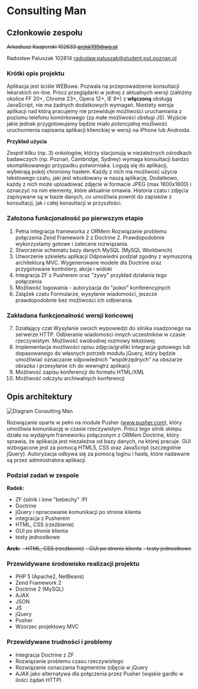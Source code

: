 # Consulting Man

## Członkowie zespołu

~~Arkadiusz Kasperski 102633 arekk199@wp.pl~~

Radosław Paluszak 102614 radoslaw.paluszak@student.put.poznan.pl

### Krótki opis projektu

Aplikacja jest ściśle WEBowa. Pozwala na przeprowadzenie konsultacji lekarskich on-line. Prócz przeglądarki w jednej z aktualnych wersji (załóżmy okolice FF 20+, Chrome 23+, Opera 12+, IE 9+) z __włączoną__ obsługą JavaScript, nie ma żadnych dodatkowych wymagań. Niestety wersja aplikacji nad którą pracujemy nie przewiduje możliwości uruchamiania z poziomu telefonu komórkowego (za małe możliwości obsługi JS). Wyjście jakie jednak przygotowujemy będzie miało _potencjalną_ możliwość uruchomienia napisania aplikacji klienckiej w wersji na iPhone lub Androida.

__Przykład użycia__

Zespół kilku (np. 3) onkologów, którzy stacjonują w niezależnych ośrodkach badawczych (np. Poznań, Cambridge, Sydney) wymaga konsultacji bardzo skomplikowanego przypadku potworniaka. Logują się do aplikacji, wybierają pokój chroniony hasłem. Każdy z nich ma możliwość użycia tekstowego czatu, jaki jest wbudowany w naszą aplikację. Dodatkowo, każdy z nich może uploadować zdjęcie w formacie JPEG (max 1600x1600) i oznaczyć na nim elementy, które aktualnie omawia. Historia czatu i zdjęcia zapisywane są w bazie danych, co umożliwia powrót do zapisków z konsultacji, jak i całej konsultacji w przyszłości.

### Założona funkcjonalność po pierwszym etapie
1. Pełna integracja frameworka z ORMem
Rozwiązanie problemu połączenia Zend Framework 2 z Doctrine 2. Prawdopodobnie wykorzystamy gotowe i zalecane rozwiązania.
2. Stworzenie schematu bazy danych MySQL (MySQL Workbench)
3. Utworzenie szkieletu aplikacji
Odpowiedni podział zgodny z wymuszoną architekturą MVC. Wygenerowane modele dla Doctrine oraz przygotowane kontrolery, akcje i widoki
4. Integracja ZF z Pusherem oraz "żywy" przykład działania tego połączenia
5. Możliwość logowania - autoryzacja do "pokoi" konferencyjnych
6. Zalążek czatu
Formularze, wysyłanie wiadomości, jeszcze prawdopodobnie bez możliwości ich odbierania.

### Zakładana funkcjonalność wersji końcowej
7. Działający czat
Wysyłanie swoich wypowiedzi do silnika osadzonego na serwerze HTTP. Odbieranie wiadomości innych uczestników w czasie rzeczywistym. Możliwość swobodnej rozmowy tekstowej.
8. Implementacja możliwości opisu zdjęcia/grafiki
Integracja gotowego lub dopasowanego do własnych potrzeb modułu jQuery, który będzie umożliwiać oznaczanie odpowiednich "współrzędnych" na obszarze obrazka i przesyłanie ich do wewnątrz aplikacji
9. Możliwość zapisu konferencji do formatu HTML/XML
10. Możliwość odczytu archiwalnych konferencji

## Opis architektury
![Diagram Consulting Man](http://p43.pl/diagram.jpg "Diagram funkcjonalny")

Rozwiązanie oparte w pełni na module Pusher (www.pusher.com), który umożliwia komunikację w czasie rzeczywistym. Prócz tego silnik sklepu działa na wydajnym frameworku połączonym z ORMem Doctrine, który sprawia, że aplikacja jest niezależna od bazy danych, na której pracuje. GUI wzbogacone jest za pomocą HTML5, CSS oraz JavaScript (szczególnie jQuery). Autoryzacja odbywa się za pomocą loginu i hasła, które nadawane są przez administratora aplikacji.

### Podział zadań w zespole
__Radek:__
- ZF (silnik i inne "bebechy" :P)
- Doctrine
- jQuery i opracowanie komunikacji po stronie klienta
- integracja z Pusherem
- HTML, CSS (rzeźbienie)
- GUI po stronie klienta
- testy jednostkowe

~~__Arek:__~~
~~- HTML, CSS (rzeźbienie)~~
~~- GUI po stronie klienta~~
~~- testy jednostkowe~~

### Przewidywane środowisko realizacji projektu
- PHP 5 (Apache2, NetBeans)
- Zend Framework 2
- Doctrine 2 (MySQL)
- AJAX
- JSON
- JS
- jQuery
- Pusher
- Wzorzec projektowy MVC


### Przewidywane trudności i problemy
- Integracja Doctrine z ZF
- Rozwiązanie problemu czasu rzeczywistego
- Rozwiązanie oznaczania fragmentów zdjęcia w jQuery
- AJAX jako alternatywa dla połączenia przez Pusher (wąskie gardło w ilości żądań HTTP)

